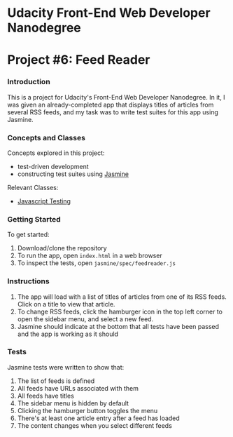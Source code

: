 # Udacity Front-End Web Developer Nanodegree
# Project #6: Feed Reader

### Introduction
This is a project for Udacity's Front-End Web Developer Nanodegree. In it, I was given an already-completed app that displays titles of articles from several RSS feeds, and my task was to write test suites for this app using Jasmine.
### Concepts and Classes
Concepts explored in this project:

  - test-driven development
  - constructing test suites using [Jasmine](http://jasmine.github.io/)

Relevant Classes:
  - [Javascript Testing](https://www.udacity.com/course/javascript-testing--ud549)

### Getting Started
To get started:

1. Download/clone the repository
2. To run the app, open ```index.html``` in a web browser
3. To inspect the tests, open ```jasmine/spec/feedreader.js```

### Instructions
1. The app will load with a list of titles of articles from one of its RSS feeds. Click on a title to view that article.
2. To change RSS feeds, click the hamburger icon in the top left corner to open the sidebar menu, and select a new feed.
3. Jasmine should indicate at the bottom that all tests have been passed and the app is working as it should

### Tests
Jasmine tests were written to show that:

1. The list of feeds is defined
2. All feeds have URLs associated with them
3. All feeds have titles
4. The sidebar menu is hidden by default
5. Clicking the hamburger button toggles the menu
6. There's at least one article entry after a feed has loaded
7. The content changes when you select different feeds
